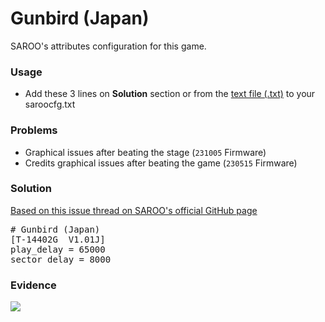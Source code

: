 # Gunbird (Japan)

SAROO's attributes configuration for this game.

### Usage

- Add these 3 lines on **Solution** section or from the [text file (.txt)](./config.txt) to your saroocfg.txt

### Problems

- Graphical issues after beating the stage (`231005` Firmware)
- Credits graphical issues after beating the game (`230515` Firmware)

### Solution

[Based on this issue thread on SAROO's official GitHub page](https://github.com/tpunix/SAROO/issues/56#issuecomment-2027796108)

<pre># Gunbird (Japan)
[T-14402G  V1.01J]
play_delay = 65000
sector_delay = 8000</pre>

### Evidence

[![](https://img.youtube.com/vi/mIexnE5nEAw/0.jpg)](https://youtu.be/mIexnE5nEAw)
